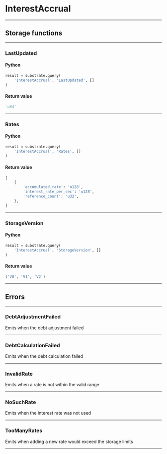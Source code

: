 
# InterestAccrual

---------
## Storage functions

---------
### LastUpdated

#### Python
```python
result = substrate.query(
    'InterestAccrual', 'LastUpdated', []
)
```

#### Return value
```python
'u64'
```
---------
### Rates

#### Python
```python
result = substrate.query(
    'InterestAccrual', 'Rates', []
)
```

#### Return value
```python
[
    {
        'accumulated_rate': 'u128',
        'interest_rate_per_sec': 'u128',
        'reference_count': 'u32',
    },
]
```
---------
### StorageVersion

#### Python
```python
result = substrate.query(
    'InterestAccrual', 'StorageVersion', []
)
```

#### Return value
```python
('V0', 'V1', 'V2')
```
---------
## Errors

---------
### DebtAdjustmentFailed
Emits when the debt adjustment failed

---------
### DebtCalculationFailed
Emits when the debt calculation failed

---------
### InvalidRate
Emits when a rate is not within the valid range

---------
### NoSuchRate
Emits when the interest rate was not used

---------
### TooManyRates
Emits when adding a new rate would exceed the storage limits

---------
